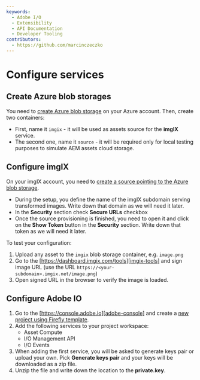 ```yaml
---
keywords:
  - Adobe I/O
  - Extensibility
  - API Documentation
  - Developer Tooling
contributors: 
  - https://github.com/marcinczeczko 
---
```


# Configure services

## Create Azure blob storages

You need to [create Azure blob storage][create-azure-blob] on your Azure account. Then, create two containers:

- First, name it `imgix` - it will be used as assets source for the **imgIX** service.
- The second one, name it `source` - it will be required only for local testing purposes to simulate AEM assets cloud
  storage.

## Configure imgIX

On your imgIX account, you need to [create a source pointing to the Azure blob storage][imgix-create-azure-source].

- During the setup, you define the name of the imgIX subdomain serving transformed images. Write down that domain as we
  will need it later.
- In the **Security** section check **Secure URLs** checkbox
- Once the source provisioning is finished, you need to open it and click on the **Show Token** button in the
  **Security** section. Write down that token as we will need it later.

To test your configuration:

1. Upload any asset to the `imgix` blob storage container, e.g. `image.png`
2. Go to the [https://dashboard.imgix.com/tools][imgix-tools] and sign image URL (use the URL
   `https://<your-subdomain>.imgix.net/image.png`)
3. Open signed URL in the browser to verify the image is loaded.

## Configure Adobe IO

1. Go to the [https://console.adobe.io][adobe-console] and create a [new project using Firefly template][adobe-console-firefly-template].
1. Add the following services to your project workspace:
   - Asset Compute
   - I/O Management API
   - I/O Events
2. When adding the first service, you will be asked to generate keys pair or upload your own. Pick **Generate keys
   pair** and your keys will be downloaded as a zip file.
3. Unzip the file and write down the location to the **private.key**.

[create-azure-blob]: https://docs.microsoft.com/en-us/azure/storage/blobs/storage-quickstart-blobs-portal 'Create storage account and container'
[imgix-create-azure-source]: https://docs.imgix.com/setup/creating-sources/microsoft-azure 'Setting up your Microsoft Azure Source'
[imgix-tools]: https://dashboard.imgix.com/tools
[adobe-console]: https://console.adobe.io 'Adobe IO Console'
[adobe-console-firefly-template]: https://github.com/AdobeDocs/project-firefly/blob/master/getting_started/first_app.md#2-creating-a-new-project-on-developer-console 'Creating new project on Adobe developer console'
